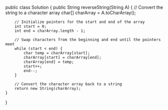 public class Solution {
    public String reverseString(String A) {
        // Convert the string to a character array
        char[] charArray = A.toCharArray();
        
        // Initialize pointers for the start and end of the array
        int start = 0;
        int end = charArray.length - 1;
        
        // Swap characters from the beginning and end until the pointers meet
        while (start < end) {
            char temp = charArray[start];
            charArray[start] = charArray[end];
            charArray[end] = temp;
            start++;
            end--;
        }
        
        // Convert the character array back to a string
        return new String(charArray);
    }
}
